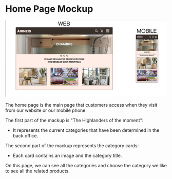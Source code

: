 # Home Page Mockup

![Home Page Mockup](./images/homepage.png)

The home page is the main page that customers access when they visit from our website or our mobile phone.

The first part of the mackup is "The Highlanders of the moment":
- It represents the current categories that have been determined in the back office.

The second part of the mackup represents the category cards:
- Each card contains an image and the category title.

On this page, we can see all the categories and choose the category we like to see all the related products.
